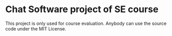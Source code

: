 # Chat Software project of SE course

This project is only used for course evaluation.
Anybody can use the source code under the MIT License.
